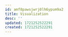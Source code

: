 ```yaml
---
id: amf8pawsjwrj0lh6ypum9a2
title: Visualization
desc: ''
updated: 1721252522291
created: 1721252522291
---
```

